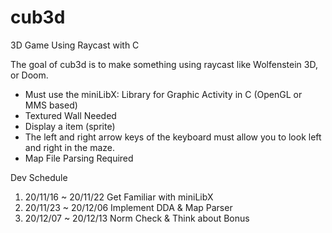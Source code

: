 # cub3d

3D Game Using Raycast with C

The goal of cub3d is to make something using raycast like Wolfenstein 3D, or Doom.

- Must use the miniLibX: Library for Graphic Activity in C (OpenGL or MMS based)
- Textured Wall Needed
- Display a item (sprite) 
- The left and right arrow keys of the keyboard must allow you to look left and right in the maze.
- Map File Parsing Required

Dev Schedule

1. 20/11/16 ~ 20/11/22 Get Familiar with miniLibX
2. 20/11/23 ~ 20/12/06 Implement DDA & Map Parser
3. 20/12/07 ~ 20/12/13 Norm Check & Think about Bonus

